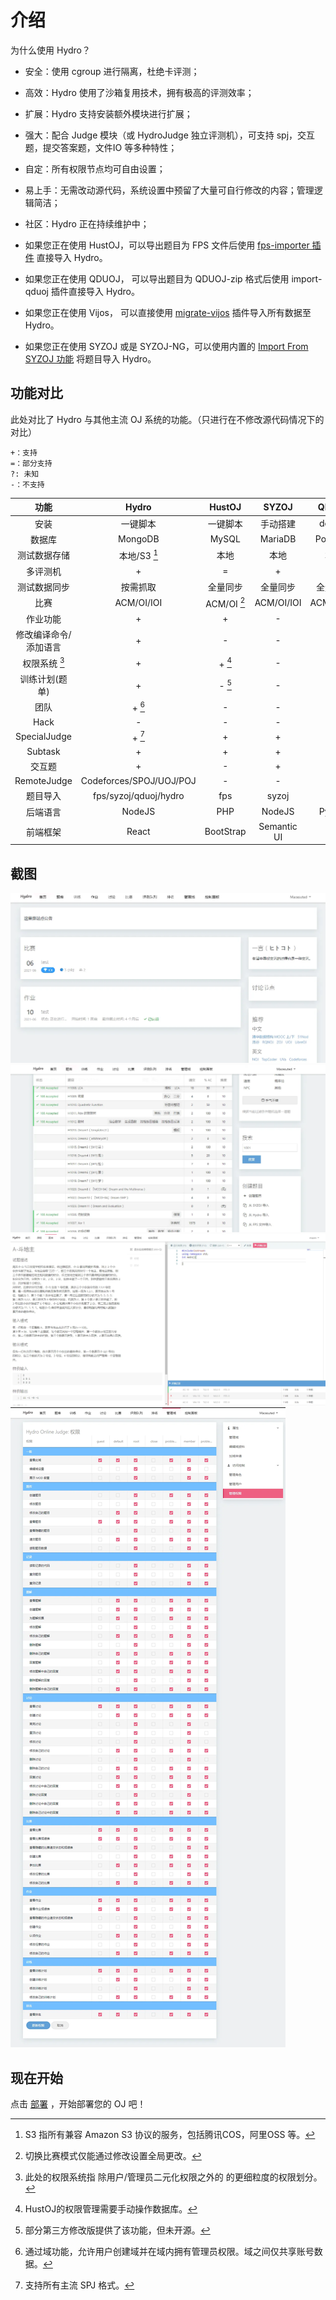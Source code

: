 # 介绍

为什么使用 Hydro？

- 安全：使用 cgroup 进行隔离，杜绝卡评测；
- 高效：Hydro 使用了沙箱复用技术，拥有极高的评测效率；
- 扩展：Hydro 支持安装额外模块进行扩展；
- 强大：配合 Judge 模块（或 HydroJudge 独立评测机），可支持 spj，交互题，提交答案题，文件IO 等多种特性；
- 自定：所有权限节点均可自由设置；
- 易上手：无需改动源代码，系统设置中预留了大量可自行修改的内容；管理逻辑简洁；
- 社区：Hydro 正在持续维护中；

- 如果您正在使用 HustOJ，可以导出题目为 FPS 文件后使用 [fps-importer 插件](/plugins/fps-importer) 直接导入 Hydro。
- 如果您正在使用 QDUOJ， 可以导出题目为 QDUOJ-zip 格式后使用 import-qduoj 插件直接导入 Hydro。
- 如果您正在使用 Vijos， 可以直接使用 [migrate-vijos](/plugins/migrate-vijos) 插件导入所有数据至 Hydro。
- 如果您正在使用 SYZOJ 或是 SYZOJ-NG，可以使用内置的 [Import From SYZOJ 功能](/docs/problem/import) 将题目导入 Hydro。

## 功能对比

此处对比了 Hydro 与其他主流 OJ 系统的功能。（只进行在不修改源代码情况下的对比）  

```plain
+：支持
=：部分支持
?: 未知
-：不支持
```

|         功能          |          Hydro          |   HustOJ    |    SYZOJ    |   QDUOJ    |  Vijos   |
| :-------------------: | :---------------------: | :---------: | :---------: | :--------: | :------: |
|         安装          |        一键脚本         |  一键脚本   |  手动搭建   |   docker   |  docker  |
|        数据库         |         MongoDB         |    MySQL    |   MariaDB   |  Postgres  | MongoDB  |
|     测试数据存储      |      本地/S3 [^1]       |    本地     |    本地     |    本地    |  数据库  |
|       多评测机        |            +            |      =      |      +      |     +      |    +     |
|     测试数据同步      |        按需抓取         |  全量同步   |  全量同步   |  全量同步  | 按需抓取 |
|         比赛          |       ACM/OI/IOI        | ACM/OI [^2] | ACM/OI/IOI  | ACM/OI/IOI |  ACM/OI  |
|       作业功能        |            +            |      +      |      -      |     -      |    +     |
| 修改编译命令/添加语言 |            +            |      -      |      -      |     -      |    +     |
|     权限系统 [^5]     |            +            |   + [^6]    |      -      |     -      |    +     |
|    训练计划(题单)     |            +            |   - [^7]    |      -      |     -      |    +     |
|         团队          |         + [^3]          |      -      |      -      |     -      |    +     |
|         Hack          |            -            |      -      |      -      |     -      |    -     |
|     SpecialJudge      |         + [^4]          |      +      |      +      |     -      |    -     |
|        Subtask        |            +            |      +      |      +      |     -      |    -     |
|        交互题         |            +            |      -      |      +      |     -      |    -     |
|      RemoteJudge      | Codeforces/SPOJ/UOJ/POJ |      -      |      -      |     -      |    -     |
|       题目导入        |  fps/syzoj/qduoj/hydro  |     fps     |    syzoj    |    fps     |    -     |
|       后端语言        |         NodeJS          |     PHP     |   NodeJS    |   Python   |  Python  |
|       前端框架        |          React          |  BootStrap  | Semantic UI |    Vue     |  React   |

[^1]: S3 指所有兼容 Amazon S3 协议的服务，包括腾讯COS，阿里OSS 等。  
[^2]: 切换比赛模式仅能通过修改设置全局更改。  
[^3]: 通过域功能，允许用户创建域并在域内拥有管理员权限。域之间仅共享账号数据。  
[^4]: 支持所有主流 SPJ 格式。  
[^5]: 此处的权限系统指 除用户/管理员二元化权限之外的 的更细粒度的权限划分。
[^6]: HustOJ的权限管理需要手动操作数据库。
[^7]: 部分第三方修改版提供了该功能，但未开源。  

## 截图

![img](./pictures/pict1.png)
![img](./pictures/pict2.png)
![img](./pictures/pict3.png)
![img](./pictures/pict4.png)

## 现在开始

点击 [部署](/docs/install/) ，开始部署您的 OJ 吧！
